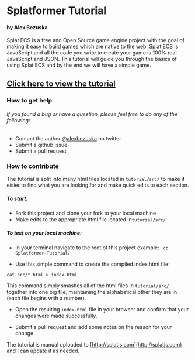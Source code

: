 # Splatformer Tutorial
#### by Alex Bezuska

Splat ECS is a free and Open Source game engine project with the goal of making it easy to build games which are native to the web. Splat ECS is JavaScript and all the code you write to create your game is 100% real JavaScript and JSON. This tutorial will guide you through the basics of using Splat ECS and by the end we will have a simple game.


## [Click here to view the tutorial](http://splatjs.com/tutorials/splatformer/)

### How to get help
###### If you found a bug or have a question, please feel free to do any of the following:

* Contact the author [@alexbezuska](https://twitter.com/alexbezuska) on twitter
* Submit a github issue
* Submit a pull request

### How to contribute

The tutorial is split into many html files located in `tutorial/src/` to make it eisier to find what you are looking for and make quick edits to each section.
##### To start:

* Fork this project and clone your fork to your local machine
* Make  edits to the appropriate html file located in`tutorial/src/`

##### To test on your local machine:
* In your terminal navigate to the root of this project
example:
``` cd Splatformer-Tutorial/```

* Use this simple command to create the compiled index.html file:

```cat src/*.html > index.html```

This command simply smashes all of the html files in `tutorial/src/` together into one big file, maintaining the alphabetical other they are in (each file begins with a number).

* Open the resulting `index.html` file in your browser and confirm that your changes were made successfully.

* Submit a pull request and add some notes on the reason for your change.

The tutorial is manual uploaded to [http://splatjs.com](http://splatjs.com) and I can update it as needed.
